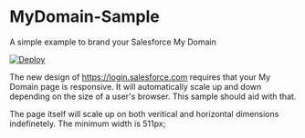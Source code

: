MyDomain-Sample
====================

A simple example to brand your Salesforce My Domain

[![Deploy](https://www.herokucdn.com/deploy/button.png)](https://github.com/Intervest2600/Salesforce-loginpagina)

The new design of https://login.salesforce.com requires that your My Domain page is responsive.   It will automatically scale up and down depending on the size of a user's browser.   This sample should aid with that.

The page itself will scale up on both veritical and horizontal dimensions indefinetely.   The minimum width is 511px;

